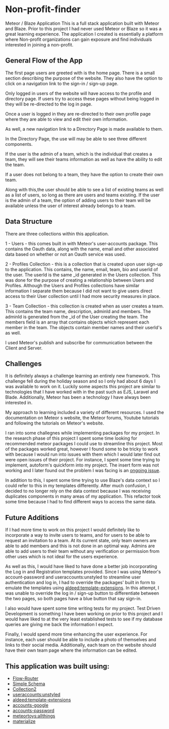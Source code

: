 # Non-profit-finder

Meteor / Blaze Application
This is a full stack application built with Meteor and Blaze. Prior to this project I had never used Meteor or Blaze so it was a great learning experience.
The application I created is essentially a platform where Non-profit organizations can gain exposure and find individuals interested in joining a non-profit.

## General Flow of the App

The first page users are greeted with is the home page. There is a small section describing the purpose of the website.
They also have the option to click on a navigation link to the sign-in / sign-up page.

Only logged in users of the website will have access to the profile and directory page. If users try to access these pages without being logged in they will be re-directed to the log in page.

Once a user is logged in they are re-directed to their own profile page where they are able to view and edit their own information.

As well, a new navigation link to a Directory Page is made available to them.

In the Directory Page, the use will may be able to see three different components.

If the user is the admin of a team, which is the individual that creates a team, they will see their teams information as well as have the ability to edit the team.

If a user does not belong to a team, they have the option to create their own team.

Along with this,the user should be able to see a list of existing teams as well as a list of users, so long as there are users and teams existing.
If the user is the admin of a team, the option of adding users to their team will be available unless the user of interest already belongs to a team.

## Data Structure

There are three collections within this application.

1 - Users - this comes built in with Meteor's user-accounts package. This contains the Oauth data, along with the name, email and other associated data based on whether or not an Oauth service was used.

2 - Profiles Collection - this is a collection that is created upon user sign-up to the application. This contains, the name, email, team, bio and userId of the user. The userId is the same \_id generated in the Users collection. This was done for the purpose of creating a relationship between Users and Profiles. Although the Users and Profiles collections have similar information I separate them because I did not want to give users direct access to their User collection until I had more security measures in place.

3 - Team Collection - this collection is created when as user creates a team. This contains the team name, description, adminId and members. The adminId is generated from the \_id of the User creating the team. The members field is an array that contains objects which represent each member in the team. The objects contain member names and their userId's as well.

I used Meteor's publish and subscribe for communication between the Client and Server.

## Challenges

It is definitely always a challenge learning an entirely new framework. This challenge fell during the holiday season and so I only had about 6 days I was available to work on it. Luckily some aspects this project are similar to technologies that I have worked with in the past such as EJS, Laravel and Blade. Additionally, Meteor has been a technology I have always been interested in.

My approach to learning included a variety of different resources. I used the documentation on Meteor
s website, the Meteor forums, Youtube tutorials and following the tutorials on Meteor's website.

I ran into some challegnes while implementing packages for my project. In the research phase of this project I spent some time looking for recommended meteor packages I could use to streamline this project. Most of the packages worked great, however I found some to be tricky to work with because I would run into issues with them which I would later find out were open issues of their project. For instance, I spent some time trying to implement, autoform's quickform into my project. The insert form was not working and I later found out the problem I was facing is an [ongoing issue](https://github.com/aldeed/meteor-autoform/issues/1575).

In addition to this, I spent some time trying to use Blaze's data context so I could refer to this in my templates differently. After much confusion, I decided to no longer rely on the data context because I was receiving duplicates components in many areas of my application. This refactor took some time because I had to find different ways to access the same data.

## Future Additions

If I had more time to work on this project I would definitely like to incorporate a way to invite users to teams, and for users to be able to request an invitation to a team. At its current state, only team owners are able to add members and this is not done in an optimal way. Admins are able to add users to their team without any verification or permission from other uses which is not ideal for the users experience.

As well as this, I would have liked to have done a better job incorporating the Log in and Registration templates provided. Since I was using Meteor's account-password and useraccounts:unstyled to streamline user authentication and log in, I had to override the packages' built in form to emulate the templates using [aldeed:template-extensions](https://github.com/aldeed/meteor-template-extension). In this attempt, I was unable to override the log in / sign-up button to differentiate between the two pages, so both pages have a blue button that say sign-in.

I also would have spent some time writing tests for my project. Test Driven Development is something I have been working on prior to this project and I would have liked to at the very least established tests to see if my database queries are giving me back the information I expect.

Finally, I would spend more time enhancing the user experience. For instance, each user should be able to include a photo of themselves and links to their social media. Additionally, each team on the website should have their own team page where the information can be edited.

## This application was built using:

- [Flow-Router](https://github.com/kadirahq/flow-router)
- [Simple Schema](https://github.com/aldeed/meteor-simple-schema)
- [Collection2](https://github.com/aldeed/meteor-collection2)
- [useraccounts:unstyled](https://github.com/meteor-useraccounts)
- [aldeed:template-extensions](https://github.com/aldeed/meteor-template-extension)
- [accounts-google](https://atmospherejs.com/?__hstc=256467284.285ffca5db5c8fe7d2184ad5d232985b.1446841870646.1446841870646.1446841870646.1&__hssc=256467284.1.1446841870646&__hsfp=3827431520)
- [accounts-password](https://atmospherejs.com/meteor/accounts-password)
- [meteortoys:allthings](https://github.com/MeteorToys/meteor-devtools)
- [materialize](https://materializecss.com/)
